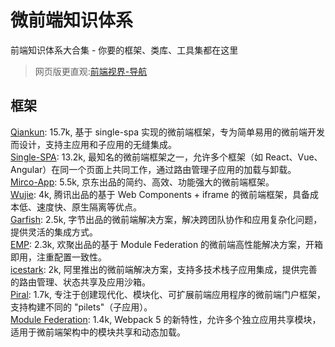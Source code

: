 # 微前端知识体系
前端知识体系大合集 - 你要的框架、类库、工具集都在这里

> 网页版更直观:[前端视界-导航](https://www.fe-vision.cn/nav)

## 框架
[Qiankun](https://github.com/umijs/qiankun): 15.7k, 基于 single-spa 实现的微前端框架，专为简单易用的微前端开发而设计，支持主应用和子应用的无缝集成。        
[Single-SPA](https://github.com/single-spa/single-spa): 13.2k, 最知名的微前端框架之一，允许多个框架（如 React、Vue、Angular）在同一个页面上共同工作，通过路由管理子应用的加载与卸载。          
[Mirco-App](https://github.com/jd-opensource/micro-app): 5.5k, 京东出品的简约、高效、功能强大的微前端框架。          
[Wujie](https://github.com/Tencent/wujie): 4k, 腾讯出品的基于 Web Components + iframe 的微前端框架，具备成本低、速度快、原生隔离等优点。          
[Garfish](https://github.com/web-infra-dev/garfish): 2.5k, 字节出品的微前端解决方案，解决跨团队协作和应用复杂化问题，提供灵活的集成方式。          
[EMP](https://github.com/empjs/emp): 2.3k, 欢聚出品的基于 Module Federation 的微前端高性能解决方案，开箱即用，注重配置一致性。          
[icestark](https://github.com/ice-lab/icestark): 2k, 阿里推出的微前端解决方案，支持多技术栈子应用集成，提供完善的路由管理、状态共享及应用沙箱。          
[Piral](https://github.com/smapiot/piral): 1.7k, 专注于创建现代化、模块化、可扩展前端应用程序的微前端门户框架，支持构建不同的 "pilets"（子应用）。         
[Module Federation](https://github.com/module-federation/core): 1.4k, Webpack 5 的新特性，允许多个独立应用共享模块，适用于微前端架构中的模块共享和动态加载。
